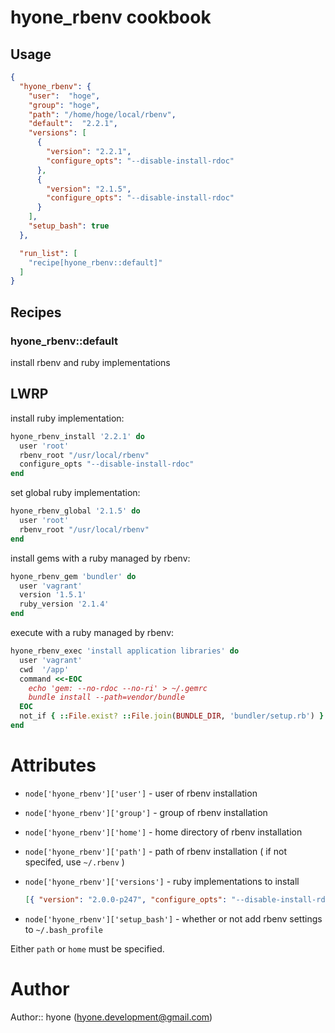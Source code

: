 # hyone_rbenv cookbook

## Usage

```json
{
  "hyone_rbenv": {
    "user":  "hoge",
    "group": "hoge",
    "path": "/home/hoge/local/rbenv",
    "default":  "2.2.1",
    "versions": [
      {
        "version": "2.2.1",
        "configure_opts": "--disable-install-rdoc"
      },
      {
        "version": "2.1.5",
        "configure_opts": "--disable-install-rdoc"
      }
    ],
    "setup_bash": true
  },

  "run_list": [
    "recipe[hyone_rbenv::default]"
  ]
}
```

## Recipes

### hyone_rbenv::default

install rbenv and ruby implementations

## LWRP

install ruby implementation:

```ruby
hyone_rbenv_install '2.2.1' do
  user 'root'
  rbenv_root "/usr/local/rbenv"
  configure_opts "--disable-install-rdoc"
end
```

set global ruby implementation:

```ruby
hyone_rbenv_global '2.1.5' do
  user 'root'
  rbenv_root "/usr/local/rbenv"
end
```

install gems with a ruby managed by rbenv:

```ruby
hyone_rbenv_gem 'bundler' do
  user 'vagrant'
  version '1.5.1'
  ruby_version '2.1.4'
end
```

execute with a ruby managed by rbenv:

```ruby
hyone_rbenv_exec 'install application libraries' do
  user 'vagrant'
  cwd  '/app'
  command <<-EOC
    echo 'gem: --no-rdoc --no-ri' > ~/.gemrc
    bundle install --path=vendor/bundle
  EOC
  not_if { ::File.exist? ::File.join(BUNDLE_DIR, 'bundler/setup.rb') }
end
```

# Attributes

- `node['hyone_rbenv']['user']` - user of rbenv installation

- `node['hyone_rbenv']['group']` - group of rbenv installation

- `node['hyone_rbenv']['home']` - home directory of rbenv installation

- `node['hyone_rbenv']['path']` - path of rbenv installation ( if not specifed, use `~/.rbenv` )

- `node['hyone_rbenv']['versions']` - ruby implementations to install
  ```json
  [{ "version": "2.0.0-p247", "configure_opts": "--disable-install-rdoc" }]
  ```

- `node['hyone_rbenv']['setup_bash']` - whether or not add rbenv settings to `~/.bash_profile`

Either `path` or `home` must be specified.

# Author

Author:: hyone (<hyone.development@gmail.com>)
